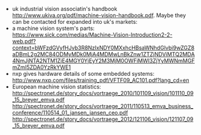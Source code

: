 * uk industrial vision associatin's handbook http://www.ukiva.org/pdf/machine-vision-handbook.pdf. Maybe they can be contacted for expanded into uk's markets: 
* a machine vision system's parts: https://www.sick.com/medias/Machine-Vision-Introduction2-2-web.pdf?context=bWFzdGVyfHJvb3R8NzIxNDY0MXxhcHBsaWNhdGlvbi9wZGZ8aDBmL2g2MC84ODMyMDk0MjA4MDMwLnBkZnw1ZTZjNDViMTQ2MDA4NmJjNTA2NTM1ZjE4MGY0YjEyY2M3MjM0OWFiMWI3ZjYyMWNmMGFmZmI5ZDA0YzRkYWE1
* nxp gives hardware details of some embedded systems: http://www.nxp.com/files/training_pdf/VFTF09_AC101.pdf?lang_cd=en
* European machine vision statistics: http://spectronet.de/story_docs/vortraege_2010/101109_vision/101110_09_15_breyer_emva.pdf
http://spectronet.de/story_docs/vortraege_2011/110513_emva_business_conference/110514_01_jansen_jansen_ceo.pdf   http://spectronet.de/story_docs/vortraege_2012/121106_vision/121107_09_15_breyer_emva.pdf

